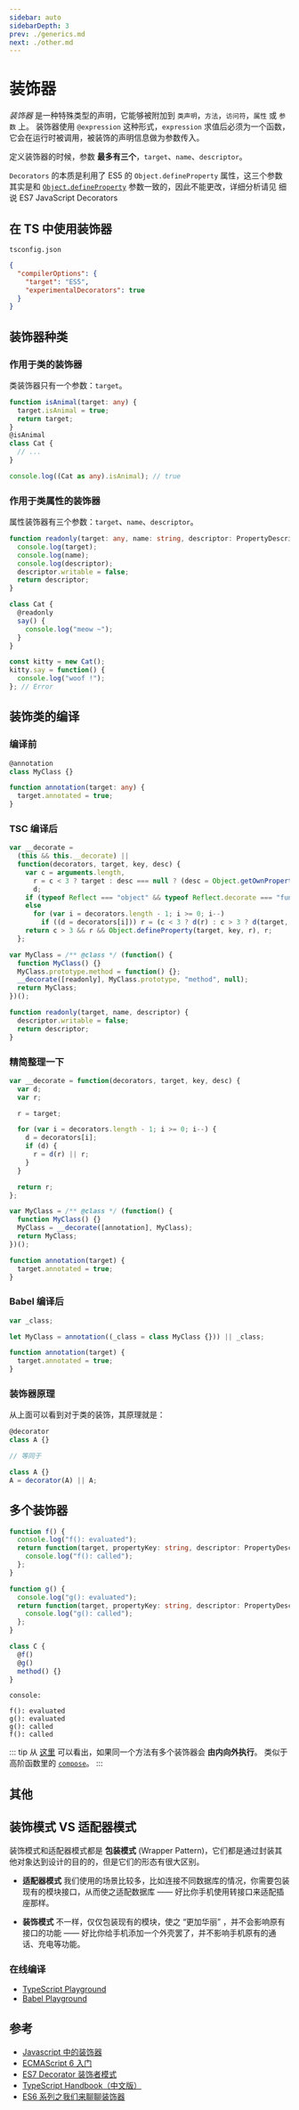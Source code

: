 ```yaml
---
sidebar: auto
sidebarDepth: 3
prev: ./generics.md
next: ./other.md
---
```


# 装饰器

_装饰器_ 是一种特殊类型的声明，它能够被附加到 `类声明`，`方法`，`访问符`，`属性` 或 `参数` 上。 装饰器使用 `@expression` 这种形式，`expression` 求值后必须为一个函数，它会在运行时被调用，被装饰的声明信息做为参数传入。

定义装饰器的时候，参数 **最多有三个**，`target`、`name`、`descriptor`。

`Decorators` 的本质是利用了 ES5 的 `Object.defineProperty` 属性，这三个参数其实是和 [`Object.defineProperty`](https://developer.mozilla.org/zh-CN/docs/Web/JavaScript/Reference/Global_Objects/Object/defineProperty) 参数一致的，因此不能更改，详细分析请见 细说 ES7 JavaScript Decorators

## 在 TS 中使用装饰器

`tsconfig.json`

```json {4}
{
  "compilerOptions": {
    "target": "ES5",
    "experimentalDecorators": true
  }
}
```

## 装饰器种类

### 作用于类的装饰器

类装饰器只有一个参数：`target`。

```ts {1}
function isAnimal(target: any) {
  target.isAnimal = true;
  return target;
}
@isAnimal
class Cat {
  // ...
}

console.log((Cat as any).isAnimal); // true
```

### 作用于类属性的装饰器

属性装饰器有三个参数：`target`、`name`、`descriptor`。

```ts
function readonly(target: any, name: string, descriptor: PropertyDescriptor) {
  console.log(target);
  console.log(name);
  console.log(descriptor);
  descriptor.writable = false;
  return descriptor;
}

class Cat {
  @readonly
  say() {
    console.log("meow ~");
  }
}

const kitty = new Cat();
kitty.say = function() {
  console.log("woof !");
}; // Error
```

## 装饰类的编译

### 编译前

```ts
@annotation
class MyClass {}

function annotation(target: any) {
  target.annotated = true;
}
```

### TSC 编译后

```js
var __decorate =
  (this && this.__decorate) ||
  function(decorators, target, key, desc) {
    var c = arguments.length,
      r = c < 3 ? target : desc === null ? (desc = Object.getOwnPropertyDescriptor(target, key)) : desc,
      d;
    if (typeof Reflect === "object" && typeof Reflect.decorate === "function") r = Reflect.decorate(decorators, target, key, desc);
    else
      for (var i = decorators.length - 1; i >= 0; i--)
        if ((d = decorators[i])) r = (c < 3 ? d(r) : c > 3 ? d(target, key, r) : d(target, key)) || r;
    return c > 3 && r && Object.defineProperty(target, key, r), r;
  };

var MyClass = /** @class */ (function() {
  function MyClass() {}
  MyClass.prototype.method = function() {};
  __decorate([readonly], MyClass.prototype, "method", null);
  return MyClass;
})();

function readonly(target, name, descriptor) {
  descriptor.writable = false;
  return descriptor;
}
```

### 精简整理一下

```js {7}
var __decorate = function(decorators, target, key, desc) {
  var d;
  var r;

  r = target;

  for (var i = decorators.length - 1; i >= 0; i--) {
    d = decorators[i];
    if (d) {
      r = d(r) || r;
    }
  }

  return r;
};

var MyClass = /** @class */ (function() {
  function MyClass() {}
  MyClass = __decorate([annotation], MyClass);
  return MyClass;
})();

function annotation(target) {
  target.annotated = true;
}
```

### Babel 编译后

```js
var _class;

let MyClass = annotation((_class = class MyClass {})) || _class;

function annotation(target) {
  target.annotated = true;
}
```

### 装饰器原理

从上面可以看到对于类的装饰，其原理就是：

```ts
@decorator
class A {}

// 等同于

class A {}
A = decorator(A) || A;
```

## 多个装饰器

```ts
function f() {
  console.log("f(): evaluated");
  return function(target, propertyKey: string, descriptor: PropertyDescriptor) {
    console.log("f(): called");
  };
}

function g() {
  console.log("g(): evaluated");
  return function(target, propertyKey: string, descriptor: PropertyDescriptor) {
    console.log("g(): called");
  };
}

class C {
  @f()
  @g()
  method() {}
}
```

`console:`

```plain
f(): evaluated
g(): evaluated
g(): called
f(): called
```

::: tip
从 [这里](#精简整理一下) 可以看出，如果同一个方法有多个装饰器会 **由内向外执行**。
类似于高阶函数里的 [`compose`](https://llh911001.gitbooks.io/mostly-adequate-guide-chinese/content/ch5.html)。
:::

## 其他

## 装饰模式 VS 适配器模式

装饰模式和适配器模式都是 **包装模式** (Wrapper Pattern)，它们都是通过封装其他对象达到设计的目的的，但是它们的形态有很大区别。

- **适配器模式** 我们使用的场景比较多，比如连接不同数据库的情况，你需要包装现有的模块接口，从而使之适配数据库 —— 好比你手机使用转接口来适配插座那样。

- **装饰模式** 不一样，仅仅包装现有的模块，使之 “更加华丽” ，并不会影响原有接口的功能 —— 好比你给手机添加一个外壳罢了，并不影响手机原有的通话、充电等功能。

### 在线编译

- [TypeScript Playground](https://www.typescriptlang.org/play/)
- [Babel Playground](https://babeljs.io/repl)

## 参考

- [Javascript 中的装饰器](https://aotu.io/notes/2016/10/24/decorator/index.html)
- [ECMAScript 6 入门](http://es6.ruanyifeng.com/#docs/decorator)
- [ES7 Decorator 装饰者模式](http://taobaofed.org/blog/2015/11/16/es7-decorator/)
- [TypeScript Handbook（中文版）](https://zhongsp.gitbooks.io/typescript-handbook/content/doc/handbook/Decorators.html)
- [ES6 系列之我们来聊聊装饰器](https://github.com/mqyqingfeng/Blog/issues/109)
